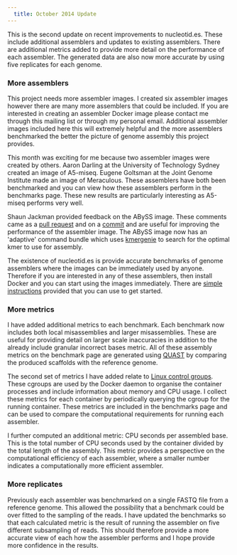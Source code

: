 ```yaml
---
  title: October 2014 Update
---
```


This is the second update on recent improvements to nucleotid.es. These include
additional assemblers and updates to existing assemblers. There are additional
metrics added to provide more detail on the  performance of each assembler. The
generated data are also now more accurate by using five replicates for each
genome.

### More assemblers

This project needs more assembler images. I created six assembler images
however there are many more assemblers that could be included. If you are
interested in creating an assembler Docker image please contact me through this
mailing list or through my personal email. Additional assembler images included
here this will extremely helpful and the more assemblers benchmarked the better
the picture of genome assembly this project provides.

This month was exciting for me because two assembler images were created by
others. Aaron Darling at the University of Technology Sydney created an image
of A5-miseq. Eugene Goltsman at the Joint Genome Institute made an image of
Meraculous. These assemblers have both been benchmarked and you can view how
these assemblers perform in the benchmarks page. These new results are
particularly interesting as A5-miseq performs very well.

Shaun Jackman provided feedback on the ABySS image. These comments came as a
[pull request][1] and on a [commit][2] and are useful for improving the
performance of the assembler image. The ABySS image now has an 'adaptive'
command bundle which uses [kmergenie][3] to search for the optimal kmer to use
for assembly.

[1]: https://github.com/nucleotides/docker-abyss/pull/2
[2]: https://github.com/nucleotides/docker-abyss/commit/8d841532bae4ba69bf65c82aedde9e5f449d41ea
[3]: http://kmergenie.bx.psu.edu/

The existence of nucleotid.es is provide accurate benchmarks of genome
assemblers where the images can be immediately used by anyone. Therefore if you
are interested in any of these assemblers, then install Docker and you can
start using the images immediately. There are [simple instructions][4] provided
that you can use to get started.

[4]: http://nucleotid.es/using-images/

### More metrics

I have added additional metrics to each benchmark. Each benchmark now includes
both local misassemblies and larger misassemblies. These are useful for
providing detail on larger scale inaccuracies in addition to the already
include granular incorrect bases metric. All of these assembly metrics on the
benchmark page are generated using [QUAST][5] by comparing the produced
scaffolds with the reference genome.

[5]: http://bioinf.spbau.ru/quast

The second set of metrics I have added relate to [Linux control groups][6].
These cgroups are used by the Docker daemon to organise the container processes
and include information about memory and CPU usage. I collect these metrics for
each container by periodically querying the cgroup for the running container.
These metrics are included in the benchmarks page and can be used to compare
the computational requirements for running each assembler.

[6]: https://www.kernel.org/doc/Documentation/cgroups/cgroups.txt

I further computed an additional metric: CPU seconds per assembled base. This
is the total number of CPU seconds used by the container divided by the total
length of the assembly. This metric provides a perspective on the computational
efficiency of each assembler, where a smaller number indicates a
computationally more efficient assembler.

### More replicates

Previously each assembler was benchmarked on a single FASTQ file from a
reference genome. This allowed the possibility that a benchmark could be over
fitted to the sampling of the reads. I have updated the benchmarks so that each
calculated metric is the result of running the assembler on five different
subsampling of reads. This should therefore provide a more accurate view of
each how the assembler performs and I hope provide more confidence in the
results.
